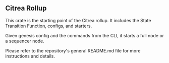 ## Citrea Rollup

This crate is the starting point of the Citrea rollup. It includes the State Transition Function, configs, and starters.

Given genesis config and the commands from the CLI, it starts a full node or a sequencer node.

Please refer to the repository's general README.md file for more instructions and details.
